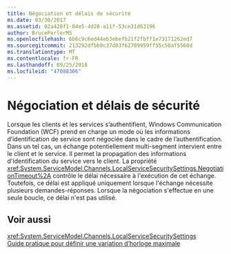 ```yaml
---
title: Négociation et délais de sécurité
ms.date: 03/30/2017
ms.assetid: 02a428f1-84e5-4d28-a11f-53ce31d63196
author: BrucePerlerMS
ms.openlocfilehash: 6b6c9c6ed44eb3ebefb21f2fbff1e73171262ed7
ms.sourcegitcommit: 213292dfbb0c37d83f62709959ff55c50af5560d
ms.translationtype: MT
ms.contentlocale: fr-FR
ms.lasthandoff: 09/25/2018
ms.locfileid: "47088306"
---
```

# <a name="security-negotiation-and-timeouts"></a>Négociation et délais de sécurité
Lorsque les clients et les services s’authentifient, Windows Communication Foundation (WCF) prend en charge un mode où les informations d’identification de service sont négociée dans le cadre de l’authentification. Dans un tel cas, un échange potentiellement multi-segment intervient entre le client et le service. Il permet la propagation des informations d'identification du service vers le client. La propriété <xref:System.ServiceModel.Channels.LocalServiceSecuritySettings.NegotiationTimeout%2A> contrôle le délai nécessaire à l'exécution de cet échange. Toutefois, ce délai est appliqué uniquement lorsque l'échange nécessite plusieurs demandes-réponses. Lorsque la négociation s'effectue en une seule boucle, ce délai n'est pas utilisé.  
  
## <a name="see-also"></a>Voir aussi  
 <xref:System.ServiceModel.Channels.LocalServiceSecuritySettings>  
 [Guide pratique pour définir une variation d’horloge maximale](../../../../docs/framework/wcf/feature-details/how-to-set-a-max-clock-skew.md)
